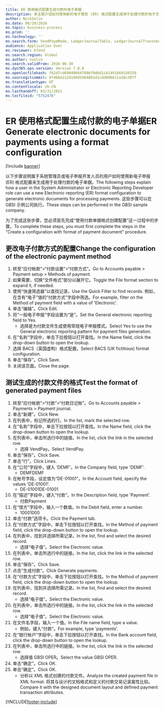 ```yaml
---
title: ER 使用格式配置生成付款的电子单据
description: 本主题介绍如何使用新的电子报告 (ER) 格式配置生成用于处理付款的电子文档。
author: NickSelin
ms.date: 08/29/2018
ms.topic: business-process
ms.prod: ''
ms.technology: ''
ms.search.form: VendPaymMode, LedgerJournalTable, LedgerJournalTransVendPaym, BankAccountTableLookUp
audience: Application User
ms.reviewer: kfend
ms.search.region: Global
ms.author: nselin
ms.search.validFrom: 2016-06-30
ms.dyn365.ops.version: Version 7.0.0
ms.openlocfilehash: f62d7cd690406647886f9d6d1cb1491b691d4159
ms.sourcegitcommit: 074b6e212d19dd5d84881d1cdd096611a18c207f
ms.translationtype: HT
ms.contentlocale: zh-CN
ms.lasthandoff: 03/31/2021
ms.locfileid: "5752476"
---
```

# <a name="er-generate-electronic-documents-for-payments-using-a-format-configuration"></a><span data-ttu-id="ccbe1-103">ER 使用格式配置生成付款的电子单据</span><span class="sxs-lookup"><span data-stu-id="ccbe1-103">ER Generate electronic documents for payments using a format configuration</span></span>

[!include [banner](../../includes/banner.md)]

<span data-ttu-id="ccbe1-104">以下步骤说明属于系统管理员或电子申报开发人员的用户如何使用新电子申报 (ER) 格式配置来生成用于处理付款的电子单据。</span><span class="sxs-lookup"><span data-stu-id="ccbe1-104">The following steps explain how a user in the System Administrator or Electronic Reporting Developer role can use a new Electronic reporting (ER) format configuration to generate electronic documents for processing payments.</span></span> <span data-ttu-id="ccbe1-105">这些步骤可以在 GBSI 示例公司执行。</span><span class="sxs-lookup"><span data-stu-id="ccbe1-105">These steps can be performed in the GBSI sample company.</span></span>

<span data-ttu-id="ccbe1-106">为了完成这些步骤，您必须首先完成“使用付款单据格式创建配置”这一过程中的步骤。</span><span class="sxs-lookup"><span data-stu-id="ccbe1-106">To complete these steps, you must first complete the steps in the "Create a configuration with format of payment document" procedure.</span></span>


## <a name="change-the-configuration-of-the-electronic-payment-method"></a><span data-ttu-id="ccbe1-107">更改电子付款方式的配置</span><span class="sxs-lookup"><span data-stu-id="ccbe1-107">Change the configuration of the electronic payment method</span></span>
1. <span data-ttu-id="ccbe1-108">转至“应付帐款”>“付款设置”>“付款方式”。</span><span class="sxs-lookup"><span data-stu-id="ccbe1-108">Go to Accounts payable > Payment setup > Methods of payment.</span></span>
2. <span data-ttu-id="ccbe1-109">如果需要，切换“文件格式”部分以展开它。</span><span class="sxs-lookup"><span data-stu-id="ccbe1-109">Toggle the File format section to expand it, if needed.</span></span>
3. <span data-ttu-id="ccbe1-110">使用“快速筛选器”以查找记录。</span><span class="sxs-lookup"><span data-stu-id="ccbe1-110">Use the Quick Filter to find records.</span></span> <span data-ttu-id="ccbe1-111">例如，在含有“电子”值的“付款方式”字段中筛选。</span><span class="sxs-lookup"><span data-stu-id="ccbe1-111">For example, filter on the Method of payment field with a value of 'Electronic'.</span></span>
4. <span data-ttu-id="ccbe1-112">单击“编辑”。</span><span class="sxs-lookup"><span data-stu-id="ccbe1-112">Click Edit.</span></span>
5. <span data-ttu-id="ccbe1-113">将“一般电子申报”字段设置为“是”。</span><span class="sxs-lookup"><span data-stu-id="ccbe1-113">Set the General electronic reporting field to Yes.</span></span>
    * <span data-ttu-id="ccbe1-114">选择是为付款文件生成使用常规电子申报模式。</span><span class="sxs-lookup"><span data-stu-id="ccbe1-114">Select Yes to use the General electronic reporting pattern for payment files generation.</span></span>  
6. <span data-ttu-id="ccbe1-115">在“名称”字段中，单击下拉按钮以打开查找。</span><span class="sxs-lookup"><span data-stu-id="ccbe1-115">In the Name field, click the drop-down button to open the lookup.</span></span>
7. <span data-ttu-id="ccbe1-116">选择 BACS（英国虚构）格式配置。</span><span class="sxs-lookup"><span data-stu-id="ccbe1-116">Select BACS (UK fictitious) format configuration.</span></span>
8. <span data-ttu-id="ccbe1-117">单击“保存”。</span><span class="sxs-lookup"><span data-stu-id="ccbe1-117">Click Save.</span></span>
9. <span data-ttu-id="ccbe1-118">关闭该页面。</span><span class="sxs-lookup"><span data-stu-id="ccbe1-118">Close the page.</span></span>

## <a name="test-the-format-of-generated-payment-files"></a><span data-ttu-id="ccbe1-119">测试生成的付款文件的格式</span><span class="sxs-lookup"><span data-stu-id="ccbe1-119">Test the format of generated payment files</span></span>
1. <span data-ttu-id="ccbe1-120">转至“应付帐款”>“付款”>“付款日记帐”。</span><span class="sxs-lookup"><span data-stu-id="ccbe1-120">Go to Accounts payable > Payments > Payment journal.</span></span>
2. <span data-ttu-id="ccbe1-121">单击“新建”。</span><span class="sxs-lookup"><span data-stu-id="ccbe1-121">Click New.</span></span>
3. <span data-ttu-id="ccbe1-122">在列表中，标记所选的行。</span><span class="sxs-lookup"><span data-stu-id="ccbe1-122">In the list, mark the selected row.</span></span>
4. <span data-ttu-id="ccbe1-123">在“名称”字段中，单击下拉按钮以打开查找。</span><span class="sxs-lookup"><span data-stu-id="ccbe1-123">In the Name field, click the drop-down button to open the lookup.</span></span>
5. <span data-ttu-id="ccbe1-124">在列表中，单击所选行中的链接。</span><span class="sxs-lookup"><span data-stu-id="ccbe1-124">In the list, click the link in the selected row.</span></span>
    * <span data-ttu-id="ccbe1-125">选择 VendPay。</span><span class="sxs-lookup"><span data-stu-id="ccbe1-125">Select VendPay.</span></span>  
6. <span data-ttu-id="ccbe1-126">单击“保存”。</span><span class="sxs-lookup"><span data-stu-id="ccbe1-126">Click Save.</span></span>
7. <span data-ttu-id="ccbe1-127">单击“行”。</span><span class="sxs-lookup"><span data-stu-id="ccbe1-127">Click Lines.</span></span>
8. <span data-ttu-id="ccbe1-128">在“公司”字段中，键入 'DEMF'。</span><span class="sxs-lookup"><span data-stu-id="ccbe1-128">In the Company field, type 'DEMF'.</span></span>
    * <span data-ttu-id="ccbe1-129">DEMF</span><span class="sxs-lookup"><span data-stu-id="ccbe1-129">DEMF</span></span>  
9. <span data-ttu-id="ccbe1-130">在帐号字段，设定值为“DE-01001"。</span><span class="sxs-lookup"><span data-stu-id="ccbe1-130">In the Account field, specify the values 'DE-01001'.</span></span>
    * <span data-ttu-id="ccbe1-131">DE-01001</span><span class="sxs-lookup"><span data-stu-id="ccbe1-131">DE-01001</span></span>  
10. <span data-ttu-id="ccbe1-132">在“描述”字段中，键入“付款”。</span><span class="sxs-lookup"><span data-stu-id="ccbe1-132">In the Description field, type 'Payment'.</span></span>
    * <span data-ttu-id="ccbe1-133">付款</span><span class="sxs-lookup"><span data-stu-id="ccbe1-133">Payment</span></span>  
11. <span data-ttu-id="ccbe1-134">在“借方”字段中，输入一个数值。</span><span class="sxs-lookup"><span data-stu-id="ccbe1-134">In the Debit field, enter a number.</span></span>
    * <span data-ttu-id="ccbe1-135">1000</span><span class="sxs-lookup"><span data-stu-id="ccbe1-135">1000</span></span>  
12. <span data-ttu-id="ccbe1-136">单击“付款”选项卡。</span><span class="sxs-lookup"><span data-stu-id="ccbe1-136">Click the Payment tab.</span></span>
13. <span data-ttu-id="ccbe1-137">在“付款方式”字段中，单击下拉按钮以打开查找。</span><span class="sxs-lookup"><span data-stu-id="ccbe1-137">In the Method of payment field, click the drop-down button to open the lookup.</span></span>
14. <span data-ttu-id="ccbe1-138">在列表中，找到并选择所需记录。</span><span class="sxs-lookup"><span data-stu-id="ccbe1-138">In the list, find and select the desired record.</span></span>
    * <span data-ttu-id="ccbe1-139">选择“电子值”。</span><span class="sxs-lookup"><span data-stu-id="ccbe1-139">Select the Electronic value.</span></span>  
15. <span data-ttu-id="ccbe1-140">在列表中，单击所选行中的链接。</span><span class="sxs-lookup"><span data-stu-id="ccbe1-140">In the list, click the link in the selected row.</span></span>
16. <span data-ttu-id="ccbe1-141">单击“保存”。</span><span class="sxs-lookup"><span data-stu-id="ccbe1-141">Click Save.</span></span>
17. <span data-ttu-id="ccbe1-142">点击”生成付款“。</span><span class="sxs-lookup"><span data-stu-id="ccbe1-142">Click Generate payments.</span></span>
18. <span data-ttu-id="ccbe1-143">在“付款方式”字段中，单击下拉按钮以打开查找。</span><span class="sxs-lookup"><span data-stu-id="ccbe1-143">In the Method of payment field, click the drop-down button to open the lookup.</span></span>
19. <span data-ttu-id="ccbe1-144">在列表中，找到并选择所需记录。</span><span class="sxs-lookup"><span data-stu-id="ccbe1-144">In the list, find and select the desired record.</span></span>
    * <span data-ttu-id="ccbe1-145">选择“电子值”。</span><span class="sxs-lookup"><span data-stu-id="ccbe1-145">Select the Electronic value.</span></span>  
20. <span data-ttu-id="ccbe1-146">在列表中，单击所选行中的链接。</span><span class="sxs-lookup"><span data-stu-id="ccbe1-146">In the list, click the link in the selected row.</span></span>
    * <span data-ttu-id="ccbe1-147">选择“电子值”。</span><span class="sxs-lookup"><span data-stu-id="ccbe1-147">Select the Electronic value.</span></span>  
21. <span data-ttu-id="ccbe1-148">在文件名字段，输入一个值。</span><span class="sxs-lookup"><span data-stu-id="ccbe1-148">In the File name field, type a value.</span></span>
    * <span data-ttu-id="ccbe1-149">例如，键入“付款”。</span><span class="sxs-lookup"><span data-stu-id="ccbe1-149">For example, type 'payments'.</span></span>  
22. <span data-ttu-id="ccbe1-150">在“银行帐户”字段中，单击下拉按钮以打开查找。</span><span class="sxs-lookup"><span data-stu-id="ccbe1-150">In the Bank account field, click the drop-down button to open the lookup.</span></span>
23. <span data-ttu-id="ccbe1-151">在列表中，单击所选行中的链接。</span><span class="sxs-lookup"><span data-stu-id="ccbe1-151">In the list, click the link in the selected row.</span></span>
    * <span data-ttu-id="ccbe1-152">选择值 GBSI OPER。</span><span class="sxs-lookup"><span data-stu-id="ccbe1-152">Select the value GBSI OPER.</span></span>  
24. <span data-ttu-id="ccbe1-153">单击“确定”。</span><span class="sxs-lookup"><span data-stu-id="ccbe1-153">Click OK.</span></span>
25. <span data-ttu-id="ccbe1-154">单击“确定”。</span><span class="sxs-lookup"><span data-stu-id="ccbe1-154">Click OK.</span></span>
    * <span data-ttu-id="ccbe1-155">分析以 XML 格式创建的付款文件。</span><span class="sxs-lookup"><span data-stu-id="ccbe1-155">Analyze the created payment file in XML format.</span></span> <span data-ttu-id="ccbe1-156">将其与设计的文档格式和定义的付款交易记录属性比较。</span><span class="sxs-lookup"><span data-stu-id="ccbe1-156">Compare it with the designed document layout and defined payment transaction attributes.</span></span>  



[!INCLUDE[footer-include](../../../../includes/footer-banner.md)]
